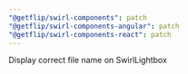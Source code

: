 ```yaml
---
"@getflip/swirl-components": patch
"@getflip/swirl-components-angular": patch
"@getflip/swirl-components-react": patch
---
```


Display correct file name on SwirlLightbox

